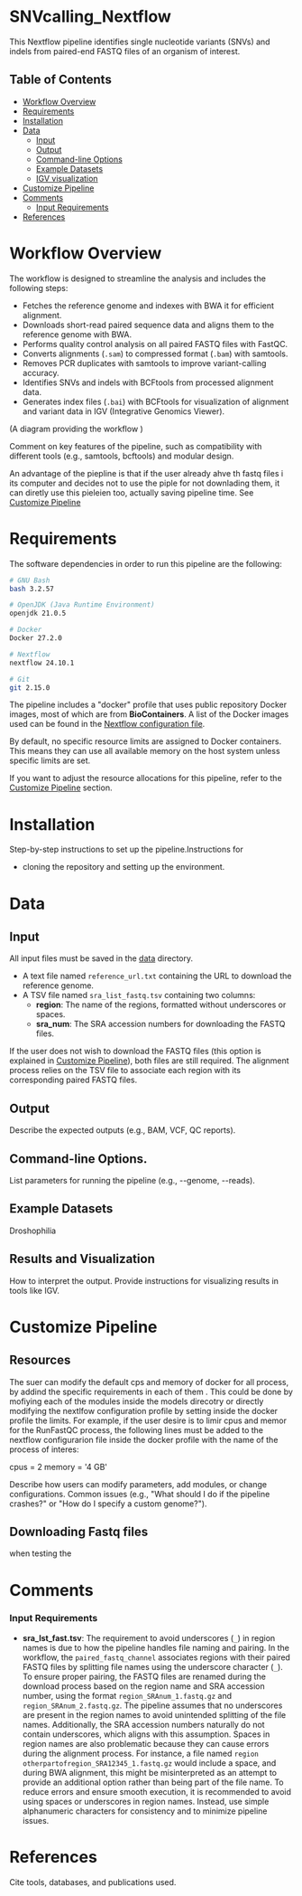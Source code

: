 # SNVcalling_Nextflow

This Nextflow pipeline identifies single nucleotide variants (SNVs) and indels from paired-end FASTQ files of an organism of interest.

## Table of Contents
- [Workflow Overview](#workflow-overview)
- [Requirements](#requirements)
- [Installation](#installation)
- [Data](#data)
  - [Input](##input)
  - [Output](##output)
  - [Command-line Options](#command-line-options)
  - [Example Datasets](#example-datasets)
  - [IGV visualization](#igv-visualization)
- [Customize Pipeline](#customize-pipeline)
- [Comments](#comments)
  - [Input Requirements](#input-requirements)
- [References](#references)

# Workflow Overview

The workflow is designed to streamline the analysis and includes the following steps:
* Fetches the reference genome and indexes with BWA it for efficient alignment.
* Downloads short-read paired sequence data and aligns them to the reference genome with BWA.
* Performs quality control analysis on all paired FASTQ files with FastQC.
* Converts alignments (`.sam`) to compressed format (`.bam`) with samtools.
* Removes PCR duplicates with samtools to improve variant-calling accuracy.
* Identifies SNVs and indels with BCFtools from processed alignment data.
* Generates index files (`.bai`) with BCFtools for visualization of alignment and variant data in IGV (Integrative Genomics Viewer).

(A diagram providing the workflow )

Comment on key features of the pipeline, such as compatibility with different tools (e.g., samtools, bcftools) and modular design.

An advantage of the piepline is that if the user already ahve th fastq files i its computer and decides not to use the piple for not 
downlading them, it can diretly use this pieleien too, actually saving pipeline time. See [Customize Pipeline](#customize-pipeline)
# Requirements

The software dependencies in order to run this pipeline are the following:

```bash
# GNU Bash
bash 3.2.57

# OpenJDK (Java Runtime Environment)
openjdk 21.0.5

# Docker
Docker 27.2.0

# Nextflow
nextflow 24.10.1

# Git
git 2.15.0
```

The pipeline includes a "docker" profile that uses public repository Docker images, most of which are from **BioContainers**. A list of the Docker images used can be found in the [Nextflow configuration file](config/nextflow.config).

By default, no specific resource limits are assigned to Docker containers. This means they can use all available memory on the host system unless specific limits are set.

If you want to adjust the resource allocations for this pipeline, refer to the [Customize Pipeline](#customize-pipeline) section.


# Installation

Step-by-step instructions to set up the pipeline.Instructions for 
- cloning the repository and setting up the environment.

# Data

## Input

All input files must be saved in the [data](data) directory.

- A text file named `reference_url.txt` containing the URL to download the reference genome.
- A TSV file named `sra_list_fastq.tsv` containing two columns:
  - **region**: The name of the regions, formatted without underscores or spaces.
  - **sra_num**: The SRA accession numbers for downloading the FASTQ files.

If the user does not wish to download the FASTQ files (this option is explained in [Customize Pipeline](#customize-pipeline)), 
both files are still required. The alignment process relies on the TSV file to associate each region with its corresponding paired FASTQ files.

## Output 
Describe the expected outputs (e.g., BAM, VCF, QC reports).

## Command-line Options.
List parameters for running the pipeline (e.g., --genome, --reads).

## Example Datasets 
Droshophilia 

## Results and Visualization

How to interpret the output.
Provide instructions for visualizing results in tools like IGV.


# Customize Pipeline

## Resources
The suer can modify the default cps and memory of docker for all process, by addind the specific requirements in each of them .
This could be done by mofiying each of the modules inside the models direcotry or directly modifying the nextlfow configuration profile 
by setting inside the docker profile the limits. For example, if the user desire is to limir cpus and memor for the RunFastQC process, 
the following lines must be added to the nextflow configurarion file inside the docker profile with the name of the process of interes: 


cpus = 2
memory = '4 GB'
        
Describe how users can modify parameters, add modules, or change configurations.
Common issues (e.g., "What should I do if the pipeline crashes?" or "How do I specify a custom genome?").

## Downloading Fastq files 
when testing the 

# Comments

### Input Requirements

- **sra_lst_fast.tsv**: The requirement to avoid underscores (`_`) in region names is due to how the pipeline handles file naming and pairing. 
In the workflow, the `paired_fastq_channel` associates regions with their paired FASTQ files by splitting file names using the underscore character (`_`). 
To ensure proper pairing, the FASTQ files are renamed during the download process based on the region name and SRA accession number, 
using the format `region_SRAnum_1.fastq.gz` and `region_SRAnum_2.fastq.gz`. The pipeline assumes that no underscores are present in the region names to avoid unintended splitting of the file names. 
Additionally, the SRA accession numbers naturally do not contain underscores, which aligns with this assumption. 
Spaces in region names are also problematic because they can cause errors during the alignment process. For instance, a file named `region otherpartofregion_SRA12345_1.fastq.gz` would include a space, 
and during BWA alignment, this might be misinterpreted as an attempt to provide an additional option rather than being part of the file name. To reduce errors and ensure smooth execution, 
it is recommended to avoid using spaces or underscores in region names. Instead, use simple alphanumeric characters for consistency and to minimize pipeline issues.

# References

Cite tools, databases, and publications used.